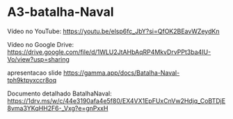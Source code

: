 # A3-batalha-Naval
Vídeo no YouTube:
https://youtu.be/elsp6fc_JbY?si=QfOK2BEavWZeydKn

Vídeo no Google Drive:
https://drive.google.com/file/d/1WLU2JtAHbAqRP4MkvDrvPPt3ba4IU-Vo/view?usp=sharing

apresentacao slide
https://gamma.app/docs/Batalha-Naval-tph9ktpyxccr8oq

Documento detalhado BatalhaNaval:
https://1drv.ms/w/c/44e3190afa4e5f80/EX4VX1EpFUxCnVw2Hdjq_CoBTDjE8vma3YKqHH2F6-_Vxg?e=gnPxxH

